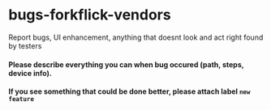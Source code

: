 # bugs-forkflick-vendors
Report bugs, UI enhancement, anything that doesnt look and act right found by testers 


#### Please describe everything you can when bug occured (path, steps, device info).
#### If you see something that could be done better, please attach label ```new feature```


